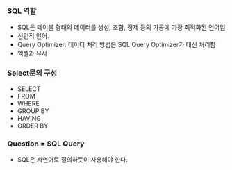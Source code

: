 ### SQL 역할
- SQL은 테이블 형태의 데이터를 생성, 조합, 정제 등의 가공에 가장 최적화된 언어임
- 선언적 언어. 
- Query Optimizer: 데이터 처리 방법은 SQL Query Optimizer가 대신 처리함
- 엑셀과 유사

### Select문의 구성
- SELECT
- FROM 
- WHERE
- GROUP BY
- HAVING
- ORDER BY

### Question = SQL Query
- SQL은 자연어로 질의하듯이 사용해야 한다.